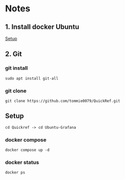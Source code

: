# Notes
## 1. Install docker Ubuntu
[Setup](https://docs.docker.com/engine/install/ubuntu/)

## 2. Git 

### git install
```
sudo apt install git-all
```

### git clone 
```
git clone https://github.com/tommie0079/QuickRef.git
```

## Setup

```
cd Quickref -> cd Ubuntu-Grafana
```

### docker compose 

```
docker compose up -d
```

### docker status 
```
docker ps
```

